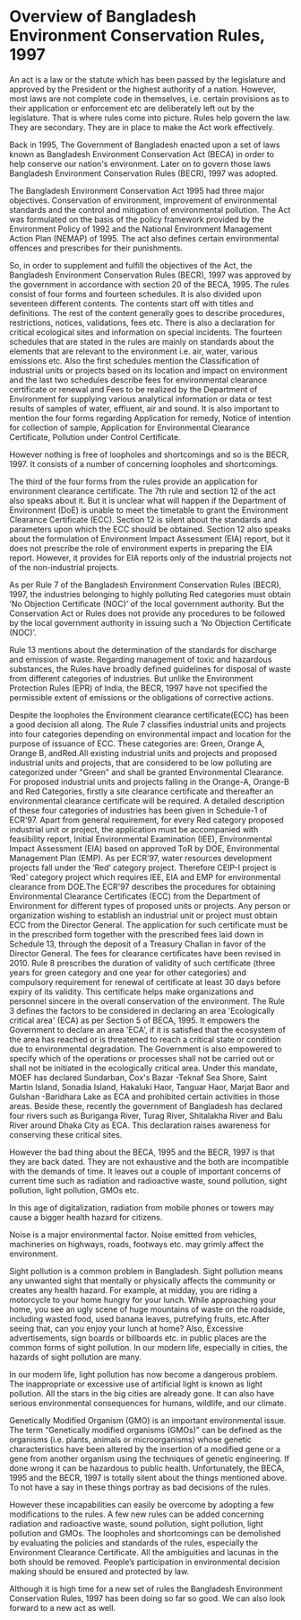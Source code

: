 # Overview of Bangladesh Environment Conservation Rules, 1997
 
An act is a law or the statute which has been passed by the legislature and approved by the President or the highest authority of a nation. However, most laws are not complete code in themselves, i.e. certain provisions as to their application or enforcement etc are deliberately left out by the legislature. That is where rules come into picture. Rules help govern the law. They are secondary. They are in place to make the Act work effectively.

Back in 1995, The Government of Bangladesh enacted upon a set of laws known as Bangladesh Environment Conservation Act (BECA) in order to help conserve our nation's environment. Later on to govern those laws Bangladesh Environment Conservation Rules (BECR), 1997 was adopted.

The Bangladesh Environment Conservation Act 1995 had three major objectives. Conservation of environment, improvement of environmental standards and the control and mitigation of environmental pollution. The Act was formulated on the basis of the policy framework provided by the Environment Policy of 1992 and the National Environment Management Action Plan (NEMAP) of 1995. The act also defines certain environmental offences and prescribes for their punishments.

So, in order to supplement and fulfill the objectives of the Act, the Bangladesh Environment Conservation Rules (BECR), 1997 was approved by the government in accordance with section 20 of the BECA, 1995. The rules consist of four forms and  fourteen schedules. It is also divided upon seventeen different contents. The contents start off with titles and definitions. The rest of the content generally goes to describe procedures, restrictions, notices, validations, fees etc. There is also a declaration for critical ecological sites and information on special incidents. The fourteen schedules that are stated in the rules are mainly on standards about the elements that are relevant to the environment i.e. air, water, various emissions etc. Also the first schedules mention the Classification  of  industrial  units  or  projects  based  on its location and impact on environment and the last two schedules describe fees  for  environmental  clearance  certificate  or renewal and Fees to be realized by the Department of Environment	for	supplying	various	 analytical information  or  data  or  test  results  of  samples  of  water, effluent, air and sound. It is also important to mention the four forms regarding Application for remedy, Notice of intention for collection of sample, Application for Environmental Clearance Certificate, Pollution under Control Certificate.

However nothing is free of loopholes and shortcomings and so is the BECR, 1997. It consists of a number of concerning loopholes and shortcomings.

The third of the four forms from the rules provide an application for environment clearance certificate. The 7th rule and section 12 of the act also speaks about it. But it is unclear what will happen if the Department of Environment (DoE) is unable to meet the timetable to grant the Environment Clearance Certificate (ECC). Section 12 is silent about the standards and parameters upon which the ECC should be obtained.  Section 12 also speaks about the formulation of Environment Impact Assessment (EIA) report, but it does not prescribe the role of environment experts in preparing the EIA report. However, it provides for EIA reports only of the industrial projects not of the non-industrial projects.

As per Rule 7 of the Bangladesh Environment Conservation Rules (BECR), 1997, the industries belonging to highly polluting Red categories must obtain ‘No Objection Certificate (NOC)’ of the local government authority. But the Conservation Act or Rules does not provide any procedures to be followed by the local government authority in issuing such a ‘No Objection Certificate (NOC)’.

Rule 13 mentions about the determination of the standards for discharge and emission of waste. Regarding management of toxic and hazardous substances, the Rules have broadly defined guidelines for disposal of waste from different categories of industries. But unlike the Environment Protection Rules (EPR) of India, the BECR, 1997 have not specified the permissible extent of emissions or the obligations of corrective actions.

Despite the loopholes the Environment clearance certificate(ECC) has been a good decision all along. The  Rule  7  classifies  industrial  units  and  projects  into  four  categories  depending  on  environmental impact  and  location  for  the  purpose  of  issuance  of  ECC.  These  categories are: Green, Orange  A, Orange B, andRed.All  existing  industrial  units  and  projects  and  proposed  industrial  units  and  projects,  that are considered   to   be   low   polluting   are   categorized   under   "Green"   and   shall   be   granted Environmental Clearance. For proposed industrial units and projects falling in the Orange-A, Orange-B and Red Categories, firstly a site clearance certificate and thereafter an environmental clearance certificate  will be  required.  A  detailed  description  of  these  four  categories  of  industries has  been given in Schedule-1 of ECR'97. Apart from general requirement, for every Red category proposed industrial  unit  or  project,  the  application  must  be  accompanied  with  feasibility  report,  Initial Environmental  Examination  (IEE),  Environmental  Impact  Assessment  (EIA)  based  on  approved ToR  by  DOE,  Environmental  Management  Plan  (EMP).  As  per  ECR’97,  water   resources development projects fall under the ‘Red’ category project. Therefore CEIP-I project is ‘Red’ category project which requires IEE, EIA and EMP for environmental clearance from DOE.The ECR'97 describes the procedures for obtaining Environmental Clearance Certificates (ECC) from the  Department  of  Environment  for  different  types  of  proposed  units  or  projects.  Any  person  or organization  wishing  to  establish  an  industrial  unit  or  project  must  obtain  ECC  from  the  Director General.  The  application  for  such  certificate  must  be  in  the  prescribed  form  together  with  the prescribed  fees laid  down  in  Schedule  13,  through  the  deposit  of  a  Treasury  Challan  in  favor  of  the Director General. The fees for clearance certificates have been revised in 2010. Rule 8 prescribes the duration  of  validity  of  such  certificate  (three  years  for  green  category  and  one  year  for  other categories) and compulsory requirement for renewal of certificate at least 30 days before expiry of its validity. This certificate helps make organizations and personnel sincere in the overall conservation of the environment.
The Rule 3 defines the factors to be considered in declaring an area 'Ecologically critical area' (ECA) as per Section 5 of BECA, 1995. It empowers the Government to declare an area 'ECA', if it is satisfied that the  ecosystem  of  the  area  has  reached  or  is  threatened  to  reach  a  critical  state  or  condition  due  to environmental degradation. The Government is also empowered to specify which of the operations or processes shall not be carried out or shall not be initiated in the ecologically critical area. Under this mandate,  MOEF  has  declared  Sundarban,  Cox's  Bazar -Teknaf  Sea  Shore,  Saint  Martin  Island, Sonadia  Island,  Hakaluki  Haor,  Tanguar  Haor,  Marjat  Baor  and  Gulshan -Baridhara  Lake  as  ECA and  prohibited certain activities in those areas. Beside  these, recently the  government of Bangladesh has  declared  four  rivers  such  as  Buriganga  River,  Turag  River,  Shitalakha  River  and  Balu  River around Dhaka City as ECA. This declaration raises awareness for conserving these critical sites.

However the bad thing about the BECA, 1995 and the BECR, 1997 is that they are back dated. They are not exhaustive and the both are incompatible with the demands of time. It leaves out a couple of important concerns of current time such as radiation and radioactive waste, sound pollution, sight pollution, light pollution, GMOs etc.

In this age of digitalization, radiation from mobile phones or towers may cause a bigger health hazard for citizens.

Noise is a major environmental factor. Noise emitted from vehicles, machineries on highways, roads, footways etc. may grimly affect the environment.

Sight pollution is a common problem in Bangladesh. Sight pollution means any unwanted sight that mentally or physically affects the community or creates any health hazard. For example,  at midday, you are riding a motorcycle to your home hungry for your lunch. While approaching your home, you see an ugly scene of huge mountains of waste on the roadside, including wasted food, used banana leaves, putrefying fruits, etc.After seeing that, can you enjoy your lunch at home? Also, Excessive advertisements, sign boards or billboards etc. in public places are the common forms of sight pollution. In our modern life, especially in cities, the hazards of sight pollution are many.

In our modern life, light pollution has now become a dangerous problem. The inappropriate or excessive use of artificial light is known as light pollution. All the stars in the big cities are already gone. It can also have serious environmental consequences for humans, wildlife, and our climate.

Genetically Modified Organism (GMO) is an important environmental issue. The term “Genetically modified organisms (GMOs)” can be defined as the organisms (i.e. plants, animals or microorganisms) whose genetic characteristics have been altered by the insertion of a modified gene or a gene from another organism using the techniques of genetic engineering. If done wrong it can be hazardous to public health.
Unfortunately, the BECA, 1995 and the BECR, 1997 is totally silent about the things mentioned above. To not have a say in these things portray as bad decisions of the rules.

However these incapabilities can easily be overcome by adopting a few modifications to the rules. A few new rules can be added concerning radiation and radioactive waste, sound pollution, sight pollution, light pollution and GMOs. The loopholes and shortcomings can be demolished by evaluating the policies and standards of the rules, especially the Environment Clearance Certificate. All the ambiguities and lacunas in the both should be removed. People’s participation in environmental decision making should be ensured and protected by law.

Although it is high time for a new set of rules the Bangladesh Environment Conservation Rules, 1997 has been doing so far so good. We can also look forward to a new act as well.
